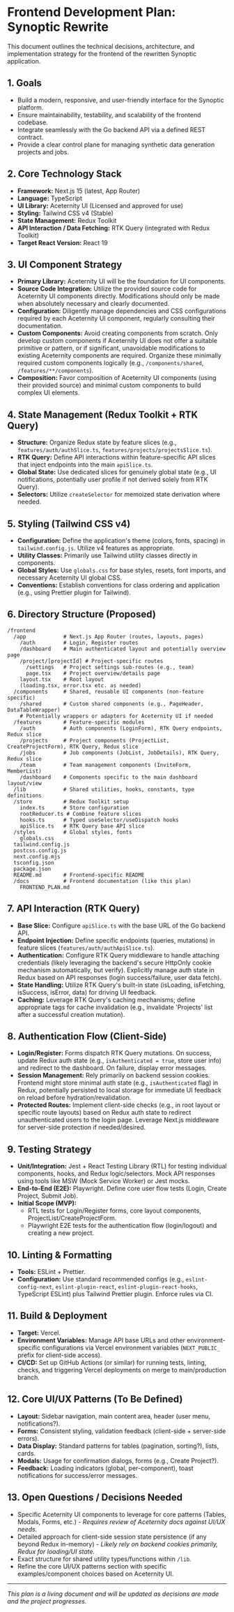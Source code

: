 # Frontend Development Plan: Synoptic Rewrite

This document outlines the technical decisions, architecture, and implementation strategy for the frontend of the rewritten Synoptic application.

## 1. Goals

*   Build a modern, responsive, and user-friendly interface for the Synoptic platform.
*   Ensure maintainability, testability, and scalability of the frontend codebase.
*   Integrate seamlessly with the Go backend API via a defined REST contract.
*   Provide a clear control plane for managing synthetic data generation projects and jobs.

## 2. Core Technology Stack

*   **Framework:** Next.js 15 (latest, App Router)
*   **Language:** TypeScript
*   **UI Library:** Aceternity UI (Licensed and approved for use)
*   **Styling:** Tailwind CSS v4 (Stable)
*   **State Management:** Redux Toolkit
*   **API Interaction / Data Fetching:** RTK Query (integrated with Redux Toolkit)
*   **Target React Version:** React 19

## 3. UI Component Strategy

*   **Primary Library:** Aceternity UI will be the foundation for UI components.
*   **Source Code Integration:** Utilize the provided source code for Aceternity UI components directly. Modifications should only be made when absolutely necessary and clearly documented.
*   **Configuration:** Diligently manage dependencies and CSS configurations required by each Aceternity UI component, regularly consulting their documentation.
*   **Custom Components:** Avoid creating components from scratch. Only develop custom components if Aceternity UI does not offer a suitable primitive or pattern, or if significant, unavoidable modifications to existing Aceternity components are required. Organize these minimally required custom components logically (e.g., `/components/shared`, `/features/**/components`).
*   **Composition:** Favor composition of Aceternity UI components (using their provided source) and minimal custom components to build complex UI elements.

## 4. State Management (Redux Toolkit + RTK Query)

*   **Structure:** Organize Redux state by feature slices (e.g., `features/auth/authSlice.ts`, `features/projects/projectsSlice.ts`).
*   **RTK Query:** Define API interactions within feature-specific API slices that inject endpoints into the main `apiSlice.ts`.
*   **Global State:** Use dedicated slices for genuinely global state (e.g., UI notifications, potentially user profile if not derived solely from RTK Query).
*   **Selectors:** Utilize `createSelector` for memoized state derivation where needed.

## 5. Styling (Tailwind CSS v4)

*   **Configuration:** Define the application's theme (colors, fonts, spacing) in `tailwind.config.js`. Utilize v4 features as appropriate.
*   **Utility Classes:** Primarily use Tailwind utility classes directly in components.
*   **Global Styles:** Use `globals.css` for base styles, resets, font imports, and necessary Aceternity UI global CSS.
*   **Conventions:** Establish conventions for class ordering and application (e.g., using Prettier plugin for Tailwind).

## 6. Directory Structure (Proposed)

```
/frontend
  /app            # Next.js App Router (routes, layouts, pages)
    /auth         # Login, Register routes
    /dashboard    # Main authenticated layout and potentially overview page
    /project/[projectId] # Project-specific routes
      /settings   # Project settings sub-routes (e.g., team)
      page.tsx    # Project overview/details page
    layout.tsx    # Root layout
    (loading.tsx, error.tsx etc. as needed)
  /components     # Shared, reusable UI components (non-feature specific)
    /shared       # Custom shared components (e.g., PageHeader, DataTableWrapper)
    # Potentially wrappers or adapters for Aceternity UI if needed
  /features       # Feature-specific modules
    /auth         # Auth components (LoginForm), RTK Query endpoints, Redux slice
    /projects     # Project components (ProjectList, CreateProjectForm), RTK Query, Redux slice
    /jobs         # Job components (JobList, JobDetails), RTK Query, Redux slice
    /team         # Team management components (InviteForm, MemberList)
    /dashboard    # Components specific to the main dashboard layout/view
  /lib            # Shared utilities, hooks, constants, type definitions
  /store          # Redux Toolkit setup
    index.ts      # Store configuration
    rootReducer.ts # Combine feature slices
    hooks.ts      # Typed useSelector/useDispatch hooks
    apiSlice.ts   # RTK Query base API slice
  /styles         # Global styles, fonts
    globals.css
  tailwind.config.js
  postcss.config.js
  next.config.mjs
  tsconfig.json
  package.json
  README.md       # Frontend-specific README
  /docs           # Frontend documentation (like this plan)
    FRONTEND_PLAN.md
```

## 7. API Interaction (RTK Query)

*   **Base Slice:** Configure `apiSlice.ts` with the base URL of the Go backend API.
*   **Endpoint Injection:** Define specific endpoints (queries, mutations) in feature slices (`features/auth/authApiSlice.ts`).
*   **Authentication:** Configure RTK Query middleware to handle attaching credentials (likely leveraging the backend's secure HttpOnly cookie mechanism automatically, but verify). Explicitly manage auth state in Redux based on API responses (login success/failure, user data fetch).
*   **State Handling:** Utilize RTK Query's built-in state (isLoading, isFetching, isSuccess, isError, data) for driving UI feedback.
*   **Caching:** Leverage RTK Query's caching mechanisms; define appropriate tags for cache invalidation (e.g., invalidate 'Projects' list after a successful creation mutation).

## 8. Authentication Flow (Client-Side)

*   **Login/Register:** Forms dispatch RTK Query mutations. On success, update Redux auth state (e.g., `isAuthenticated = true`, store user info) and redirect to the dashboard. On failure, display error messages.
*   **Session Management:** Rely primarily on backend session cookies. Frontend might store minimal auth state (e.g., `isAuthenticated` flag) in Redux, potentially persisted to local storage for immediate UI feedback on reload before hydration/revalidation.
*   **Protected Routes:** Implement client-side checks (e.g., in root layout or specific route layouts) based on Redux auth state to redirect unauthenticated users to the login page. Leverage Next.js middleware for server-side protection if needed/desired.

## 9. Testing Strategy

*   **Unit/Integration:** Jest + React Testing Library (RTL) for testing individual components, hooks, and Redux logic/selectors. Mock API responses using tools like MSW (Mock Service Worker) or Jest mocks.
*   **End-to-End (E2E):** Playwright. Define core user flow tests (Login, Create Project, Submit Job).
*   **Initial Scope (MVP):**
    *   RTL tests for Login/Register forms, core layout components, ProjectList/CreateProjectForm.
    *   Playwright E2E tests for the authentication flow (login/logout) and creating a new project.

## 10. Linting & Formatting

*   **Tools:** ESLint + Prettier.
*   **Configuration:** Use standard recommended configs (e.g., `eslint-config-next`, `eslint-plugin-react`, `eslint-plugin-react-hooks`, TypeScript ESLint) plus Tailwind Prettier plugin. Enforce rules via CI.

## 11. Build & Deployment

*   **Target:** Vercel.
*   **Environment Variables:** Manage API base URLs and other environment-specific configurations via Vercel environment variables (`NEXT_PUBLIC_` prefix for client-side access).
*   **CI/CD:** Set up GitHub Actions (or similar) for running tests, linting, checks, and triggering Vercel deployments on merge to main/production branch.

## 12. Core UI/UX Patterns (To Be Defined)

*   **Layout:** Sidebar navigation, main content area, header (user menu, notifications?).
*   **Forms:** Consistent styling, validation feedback (client-side + server-side errors).
*   **Data Display:** Standard patterns for tables (pagination, sorting?), lists, cards.
*   **Modals:** Usage for confirmation dialogs, forms (e.g., Create Project?).
*   **Feedback:** Loading indicators (global, per-component), toast notifications for success/error messages.

## 13. Open Questions / Decisions Needed

*   Specific Aceternity UI components to leverage for core patterns (Tables, Modals, Forms, etc.) - *Requires review of Aceternity docs against UI/UX needs.*
*   Detailed approach for client-side session state persistence (if any beyond Redux in-memory) - *Likely rely on backend cookies primarily, Redux for loading/UI state.*
*   Exact structure for shared utility types/functions within `/lib`.
*   Refine the core UI/UX patterns section with specific examples/component choices based on Aceternity UI.

---

*This plan is a living document and will be updated as decisions are made and the project progresses.* 
